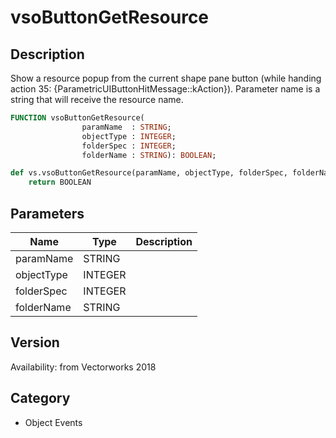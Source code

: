 # vsoButtonGetResource

## Description
Show a resource popup from the current shape pane button (while handing action 35: {ParametricUIButtonHitMessage::kAction}). Parameter name is a string that will receive the resource name.

```pascal
FUNCTION vsoButtonGetResource(
				paramName  : STRING;
				objectType : INTEGER;
				folderSpec : INTEGER;
				folderName : STRING): BOOLEAN;
```

```python
def vs.vsoButtonGetResource(paramName, objectType, folderSpec, folderName):
    return BOOLEAN
```

## Parameters
|Name|Type|Description|
|---|---|---|
|paramName|STRING|   |
|objectType|INTEGER|   |
|folderSpec|INTEGER|   |
|folderName|STRING|   |

## Version
Availability: from Vectorworks 2018

## Category
* Object Events

